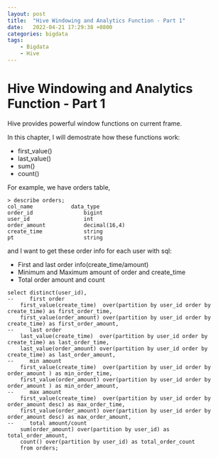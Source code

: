 ```yaml
---
layout: post
title:  "Hive Windowing and Analytics Function - Part 1"
date:   2022-04-21 17:29:38 +0800
categories: bigdata
tags:
    - Bigdata
    - Hive
---
```

# Hive Windowing and Analytics Function - Part 1

Hive provides powerful window functions on current frame.

In this chapter, I will demostrate how these functions work: 
* first_value()
* last_value()
* sum()
* count()

For example, we have orders table, 

```shell
> describe orders;
col_name	        data_type
order_id            	bigint
user_id             	int
order_amount        	decimal(16,4)
create_time         	string
pt                  	string
```

and I want to get these order info for each user with sql: 
* First and last order info(create_time/amount) 
* Minimum and Maximum amount of order and create_time
* Total order amount and count

```shell
select distinct(user_id),
--     first order
    first_value(create_time)  over(partition by user_id order by create_time) as first_order_time,
    first_value(order_amount) over(partition by user_id order by create_time) as first_order_amount,
--     last order
    last_value(create_time)  over(partition by user_id order by create_time) as last_order_time,
    last_value(order_amount) over(partition by user_id order by create_time) as last_order_amount,
--     min amount
    first_value(create_time)  over(partition by user_id order by order_amount ) as min_order_time,
    first_value(order_amount) over(partition by user_id order by order_amount ) as min_order_amount,
--     max amount
    first_value(create_time)  over(partition by user_id order by order_amount desc) as max_order_time,
    first_value(order_amount) over(partition by user_id order by order_amount desc) as max_order_amount,
--     total amount/count
    sum(order_amount) over(partition by user_id) as total_order_amount,
    count() over(partition by user_id) as total_order_count
    from orders;
```

